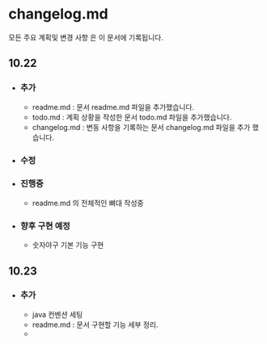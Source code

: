 # changelog.md

모든 주요 계획및 변경 사항 은 이 문서에 기록됩니다.

## **10.22**
- ### 추가
  - readme.md : 문서 readme.md 파일을 추가했습니다.
  - todo.md : 계획 상황을 작성한 문서 todo.md 파일을 추가했습니다.
  - changelog.md : 변동 사항을 기록하는 문서 changelog.md 파일을 추가 했습니다.
- ### 수정

- ### 진행중
  - readme.md 의 전체적인 뼈대 작성중

- ### 향후 구현 예정
  - 숫자야구 기본 기능 구현

## **10.23**
- ### 추가
  - java 컨벤션 세팅
  - readme.md : 문서 구현할 기능 세부 정리.
  - 